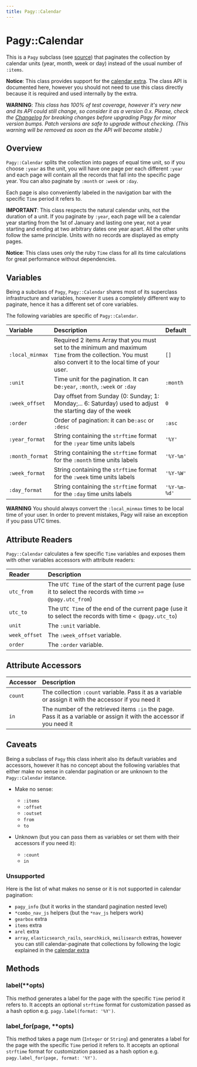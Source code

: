 ```yaml
---
title: Pagy::Calendar
---
```

# Pagy::Calendar

This is a `Pagy` subclass (see [source](https://github.com/ddnexus/pagy/blob/master/lib/pagy/calendar.rb)) that paginates the collection by calendar units (year, month, week or day) instead of the usual number of `:items`. 

**Notice**: This class provides support for the [calendar extra](../extras/calendar.md). The class API is documented here, however you should not need to use this class directly because it is required and used internally by the extra.

**WARNING**: _This class has 100% of test coverage, however it's very new and its API could still change, so consider it as a version 0.x. Please, check the [Changelog](https://github.com/ddnexus/pagy/blob/master/CHANGELOG.md) for breaking changes before upgrading Pagy for minor version bumps. Patch versions are safe to upgrade without checking. (This warning will be removed as soon as the API will become stable.)_

## Overview

`Pagy::Calendar` splits the collection into pages of equal time unit, so if you choose `:year` as the unit, you will have one page per each different `:year` and each page will contain all the records that fall into the specific page year. You can also paginate by `:month` or `:week` or `:day`. 

Each page is also conveniently labeled in the navigation bar with the specific `Time` period it refers to.

**IMPORTANT**: This class respects the natural calendar units, not the duration of a unit. If you paginate by `:year`, each page will be a calendar year starting from the 1st of January and lasting one year, not a year starting and ending at two arbitrary dates one year apart. All the other units follow the same principle. Units with no records are displayed as empty pages.

**Notice**: This class uses only the ruby `Time` class for all its time calculations for great performance without dependencies.

## Variables

Being a subclass of `Pagy`, `Pagy::Calendar` shares most of its superclass infrastructure and variables, however it uses a completely different way to paginate, hence it has a different set of core variables.

The following variables are specific of `Pagy::Calendar`.

| Variable        | Description                                                                                                                                              | Default      |
|:----------------|:---------------------------------------------------------------------------------------------------------------------------------------------------------|:-------------|
| `:local_minmax` | Required 2 items Array that you must set to the minimum and maximum `Time` from the collection. You must also convert it to the local time of your user. | `[]`         |
| `:unit`         | Time unit for the pagination. It can be`:year`, `:month`, `:week` or `:day`                                                                              | `:month`     |
| `:week_offset`  | Day offset from Sunday (0: Sunday; 1: Monday;... 6: Saturday) used to adjust the starting day of the week                                                | `0`          |
| `:order`        | Order of pagination: it can be`:asc` or `:desc`                                                                                                          | `:asc`       |
| `:year_format`  | String containing the `strftime` format for the `:year` time units labels                                                                                | `'%Y'`       |
| `:month_format` | String containing the `strftime` format for the `:month` time units labels                                                                               | `'%Y-%m'`    |
| `:week_format`  | String containing the `strftime` format for the `:week` time units labels                                                                                | `'%Y-%W'`    |
| `:day_format`   | String containing the `strftime` format for the `:day` time units labels                                                                                 | `'%Y-%m-%d'` |

**WARNING** You should always convert the `:local_minmax` times to be local time of your user. In order to prevent mistakes, Pagy will raise an exception if you pass UTC times.

## Attribute Readers

`Pagy::Calendar` calculates a few specific `Time` variables and exposes them with other variables accessors with attribute readers:

| Reader        | Description                                                                                                  |
|:--------------|:-------------------------------------------------------------------------------------------------------------|
| `utc_from`    | The `UTC Time` of the start of the current page (use it to select the records with time `>= @pagy.utc_from`) |
| `utc_to`      | The `UTC Time` of the end of the current page (use it to select the records with time `< @pagy.utc_to`)      |
| `unit`        | The `:unit` variable.                                                                                        |
| `week_offset` | The `:week_offset` variable.                                                                                 |
| `order`       | The `:order` variable.                                                                                       |
   
## Attribute Accessors

| Accessor | Description                                                                                                           |
|:---------|:----------------------------------------------------------------------------------------------------------------------|
| `count`  | The collection `:count` variable. Pass it as a variable or assign it with the accessor if you need it                 |
| `in`     | The number of the retrieved items `:in` the page. Pass it as a variable or assign it with the accessor if you need it |

## Caveats

Being a subclass of `Pagy` this class inherit also its default variables and accessors, however it has no concept about the following variables that either make no sense in calendar pagination or are unknown to the `Pagy::Calendar` instance.

- Make no sense:
  - `:items`
  - `:offset`
  - `:outset`
  - `from`
  - `to` 
  
- Unknown (but you can pass them as variables or set them with their accessors if you need it):
  - `:count`
  - `in`
  
### Unsupported
   
Here is the list of what makes no sense or it is not supported in calendar pagination:

- `pagy_info` (but it works in the standard pagination nested level)
- `*combo_nav_js` helpers (but the `*nav_js` helpers work)
- `gearbox` extra
- `items` extra   
- `arel` extra
- `array`, `elasticsearch_rails`, `searchkick`, `meilisearch` extras, however you can still calendar-paginate that collections by following the logic explained in the [calendar extra](../extras/calendar.md)

## Methods

### label(**opts)

This method generates a label for the page with the specific `Time` period it refers to. It accepts an optional `strftime` format for customization passed as a hash option e.g. `pagy.label(format: '%Y')`.

### label_for(page, **opts)

This method takes a page num (`Integer` or `String`) and generates a label for the page with the specific `Time` period it refers to. It accepts an optional `strftime` format for customization passed as a hash option e.g. `pagy.label_for(page, format: '%Y')`. 

